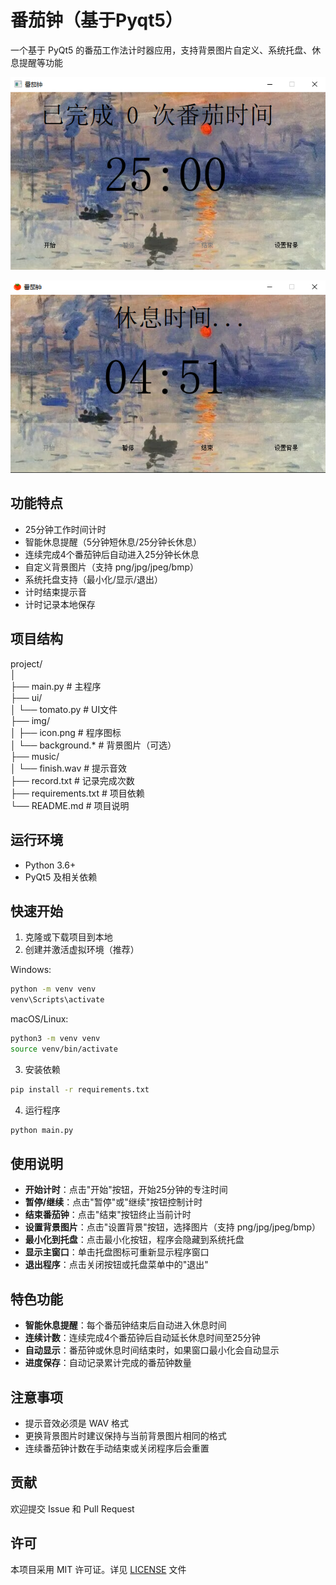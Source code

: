 # 番茄钟（基于Pyqt5）

一个基于 PyQt5 的番茄工作法计时器应用，支持背景图片自定义、系统托盘、休息提醒等功能

![img_demo2](./img/img_demo2.png)

![img_demo3](./img/img_demo3.png)

## 功能特点

- 25分钟工作时间计时
- 智能休息提醒（5分钟短休息/25分钟长休息）
- 连续完成4个番茄钟后自动进入25分钟长休息
- 自定义背景图片（支持 png/jpg/jpeg/bmp）
- 系统托盘支持（最小化/显示/退出）
- 计时结束提示音
- 计时记录本地保存

## 项目结构

project/</br>
│</br>
├── main.py          # 主程序</br>
├── ui/</br>
│   └── tomato.py    # UI文件</br>
├── img/</br>
│   ├── icon.png     # 程序图标</br>
│   └── background.* # 背景图片（可选）</br>
├── music/</br>
│   └── finish.wav   # 提示音效</br>
├── record.txt       # 记录完成次数</br>
├── requirements.txt # 项目依赖</br>
└── README.md        # 项目说明</br>

## 运行环境

- Python 3.6+
- PyQt5 及相关依赖

## 快速开始

1. 克隆或下载项目到本地
2. 创建并激活虚拟环境（推荐）

Windows:
```bash
python -m venv venv
venv\Scripts\activate
```

macOS/Linux:
```bash
python3 -m venv venv
source venv/bin/activate
```

3. 安装依赖
```bash
pip install -r requirements.txt
```

4. 运行程序
```bash
python main.py
```

## 使用说明

- **开始计时**：点击"开始"按钮，开始25分钟的专注时间
- **暂停/继续**：点击"暂停"或"继续"按钮控制计时
- **结束番茄钟**：点击"结束"按钮终止当前计时
- **设置背景图片**：点击"设置背景"按钮，选择图片（支持 png/jpg/jpeg/bmp）
- **最小化到托盘**：点击最小化按钮，程序会隐藏到系统托盘
- **显示主窗口**：单击托盘图标可重新显示程序窗口
- **退出程序**：点击关闭按钮或托盘菜单中的"退出"

## 特色功能

- **智能休息提醒**：每个番茄钟结束后自动进入休息时间
- **连续计数**：连续完成4个番茄钟后自动延长休息时间至25分钟
- **自动显示**：番茄钟或休息时间结束时，如果窗口最小化会自动显示
- **进度保存**：自动记录累计完成的番茄钟数量

## 注意事项

- 提示音效必须是 WAV 格式
- 更换背景图片时建议保持与当前背景图片相同的格式
- 连续番茄钟计数在手动结束或关闭程序后会重置

## 贡献

欢迎提交 Issue 和 Pull Request

## 许可

本项目采用 MIT 许可证。详见 [LICENSE](LICENSE) 文件